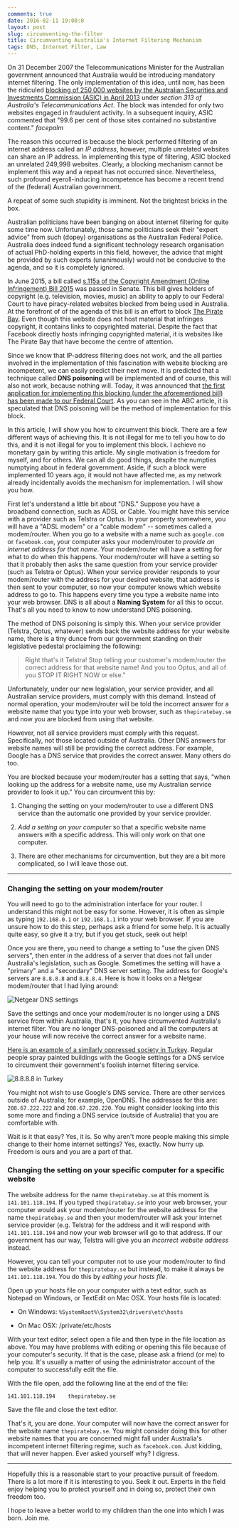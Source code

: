 ```yaml
---
comments: true
date: 2016-02-11 19:00:0
layout: post
slug: circumventing-the-filter
title: Circumventing Australia's Internet Filtering Mechanism
tags: DNS, Internet Filter, Law
---
```


On 31 December 2007 the Telecommunications Minister for the Australian
government announced that Australia would be introducing mandatory internet
filtering. The only implementation of this idea, until now, has been the
ridiculed [blocking of 250,000 websites by the Australian Securities and Investments Commission (ASIC) in April 2013](http://www.abc.net.au/news/2014-08-27/asic-accidentally-blocked-250,000-websites-ip-address/5701734)
under *section 313 of Australia's Telecommunications Act*. The block was
intended for only two websites engaged in fraudulent activity. In a subsequent
inquiry, ASIC commented that "99.6 per cent of those sites contained no
substantive content." *facepalm*

The reason this occurred is because the block performed filtering of an internet
address called an *IP address*, however, multiple unrelated websites can share
an IP address. In implementing this type of filtering, ASIC blocked an unrelated
249,998 websites. Clearly, a blocking mechanism cannot be implement this way and
a repeat has not occurred since. Nevertheless, such profound eyeroll-inducing
incompetence has become a recent trend of the (federal) Australian government.

A repeat of some such stupidity is imminent. Not the brightest bricks in the
box.

Australian politicians have been banging on about internet filtering for quite
some time now. Unfortunately, those same politicians seek their "expert advice"
from such (dopey) organisations as the Australian Federal Police. Australia does
indeed fund a significant technology research organisation of actual PhD-holding
experts in this field, however, the advice that might be provided by such
experts (unanimously) would not be conducive to the agenda, and so it is
completely ignored.

In June 2015, a bill called [s.115a of the Copyright Amendment (Online Infringement) Bill 2015](https://www.comlaw.gov.au/Details/C2015B00052)
was passed in Senate. This bill gives holders of copyright (e.g. television,
movies, music) an ability to apply to our Federal Court to have piracy-related
websites blocked from being used in Australia. At the forefront of of the agenda
of this bill is an effort to block [The Pirate Bay](http://thepiratebay.se/).
Even though this website does not host material that infringes copyright, it
contains links to copyrighted material. Despite the fact that Facebook directly
hosts infringing copyrighted material, it is websites like The Pirate Bay that
have become the centre of attention.

Since we know that IP-address filtering does not work, and the all parties
involved in the implementation of this fascination with website blocking are
incompetent, we can easily predict their next move. It is predicted that a
technique called **DNS poisoning** will be implemented and of course, this will
also not work, because nothing will. Today, it was announced that [the first application for implementing this blocking (under the aforementioned bill) has been made to our Federal Court](http://www.abc.net.au/news/2016-02-18/village-roadshow-launches-legal-action-to-block-piracy-website/7176688). As you can see in the
ABC article, it is speculated that DNS poisoning will be the method of
implementation for this block.

In this article, I will show you how to circumvent this block. There are a few
different ways of achieving this. It is not illegal for me to tell you how to do
this, and it is not illegal for you to implement this block. I achieve no
monetary gain by writing this article. My single motivation is freedom for
myself, and for others. We can all do good things, despite the numpties
numptying about in federal government. Aside, if such a block were implemented
10 years ago, it would not have affected me, as my network already incidentally
avoids the mechanism for implementation. I will show you how.

First let's understand a little bit about "DNS." Suppose you have a broadband
connection, such as ADSL or Cable. You might have this service with a provider
such as Telstra or Optus. In your property somewhere, you will have a "ADSL
modem" or a "cable modem" -- sometimes called a modem/router. When you go to a
website with a name such as `google.com` or `facebook.com`, your computer asks
your modem/router to *provide an internet address for that name*. Your
modem/router will have a setting for what to do when this happens. Your
modem/router will have a setting so that it probably then asks the same question
from your service provider (such as Telstra or Optus). When your service
provider responds to your modem/router with the address for your desired
website, that address is then sent to your computer, so now your computer knows
which website address to go to. This happens every time you type a website name
into your web browser. DNS is all about a **Naming System** for all this to
occur. That's all you need to know to now understand DNS poisoning.

The method of DNS poisoning is simply this. When your service provider (Telstra,
Optus, whatever) sends back the website address for your website name, there is
a tiny dunce from our government standing on their legislative pedestal
proclaiming the following:

> Right that's it Telstra! Stop telling your customer's modem/router the correct
address for that website name! And you too Optus, and all of you STOP IT RIGHT
NOW or else."

Unfortunately, under our new legislation, your service provider, and all
Australian service providers, must comply with this demand. Instead of normal
operation, your modem/router will be told the incorrect answer for a website
name that you type into your web browser, such as `thepiratebay.se` and now you
are blocked from using that website.

However, not all service providers must comply with this request. Specifically,
not those located outside of Australia. Other DNS answers for website names will
still be providing the correct address. For example, Google has a DNS service
that provides the correct answer. Many others do too.

You are blocked because your modem/router has a setting that says, "when looking
up the address for a website name, use my Australian service provider to look it
up." You can circumvent this by:

1. Changing the setting on your modem/router to use a different DNS service than
the automatic one provided by your service provider.

2. *Add a setting on your computer* so that a specific website name answers with
a specific address. This will only work on that one computer.

3. There are other mechanisms for circumvention, but they are a bit more
complicated, so I will leave those out.

----

### Changing the setting on your modem/router

You will need to go to the administration interface for your router. I
understand this might not be easy for some. However, it is often as simple as
typing `192.168.0.1` or `192.168.1.1` into your web browser. If you are unsure
how to do this step, perhaps ask a friend for some help. It is actually quite
easy, so give it a try, but if you get stuck, seek out help!

Once you are there, you need to change a setting to "use the given DNS servers",
then enter in the address of a server that does not fall under Australia's
legislation, such as Google. Sometimes the setting will have a "primary" and a
"secondary" DNS server setting. The address for Google's servers are `8.8.8.8`
and `8.8.8.4`. Here is how it looks on a Netgear modem/router that I had lying
around:

![Netgear DNS settings](https://i.imgur.com/osv3MhS.png)

Save the settings and once your modem/router is no longer using a DNS service
from within Australia, that's it, you have circumvented Australia's internet
filter. You are no longer DNS-poisoned and all the computers at your house will
now receive the correct answer for a website name.

[Here is an example of a similarly oppressed society in Turkey](http://mic.com/articles/85987/turkish-protesters-are-spray-painting-8-8-8-8-and-8-8-4-4-on-walls-here-s-what-it-means#.pPjaa8I1v).
Regular people spray painted buildings with the Google settings for a DNS
service to circumvent their government's foolish internet filtering service.

![8.8.8.8 in Turkey](http://i.imgur.com/N9BoYDy.jpg)

You might not wish to use Google's DNS service. There are other services outside
of Australia; for example, OpenDNS. The addresses for this are: `208.67.222.222`
and `208.67.220.220`. You might consider looking into this some more and finding
a DNS service (outside of Australia) that you are comfortable with.

Wait is it that easy? Yes, it is. So why aren't more people making this simple
change to their home internet settings? Yes, exactly. Now hurry up. Freedom is
ours and you are a part of that.

### Changing the setting on your specific computer for a specific website

The website address for the name `thepiratebay.se` at this moment is
`141.101.118.194`. If you typed `thepiratebay.se` into your web browser, your
computer would ask your modem/router for the website address for the name
`thepiratebay.se` and then your modem/router will ask your internet service
provider (e.g. Telstra) for the address and it will respond with
`141.101.118.194` and now your web browser will go to that address. If our
government has our way, Telstra will give you an *incorrect website address*
instead.

However, you can tell your computer not to use your modem/router to find the
website address for `thepiratebay.se` but instead, to make it always be
`141.101.118.194`. You do this by *editing your hosts file*.

Open up your hosts file on your computer with a text editor, such as Notepad on
Windows, or TextEdit on Mac OSX. Your hosts file is located:

* On Windows: `%SystemRoot%\System32\drivers\etc\hosts`

* On Mac OSX: /private/etc/hosts

With your text editor, select open a file and then type in the file location as
above. You may have problems with editing or opening this file because of your
computer's security. If that is the case, please ask a friend (or me) to help
you. It's usually a matter of using the administrator account of the computer to
successfully edit the file.

With the file open, add the following line at the end of the file:

`141.101.118.194    thepiratebay.se`

Save the file and close the text editor.

That's it, you are done. Your computer will now have the correct answer for the
website name `thepiratebay.se`. You might consider doing this for other website
names that you are concerned might fall under Australia's incompetent internet
filtering regime, such as `facebook.com`. Just kidding, that will never happen.
Ever asked yourself why? I digress.

----

Hopefully this is a reasonable start to your proactive pursuit of freedom. There
is a lot more if it is interesting to you. Seek it out. Experts in the field
enjoy helping you to protect yourself and in doing so, protect their own freedom
too.

I hope to leave a better world to my children than the one into which I was
born. Join me.
